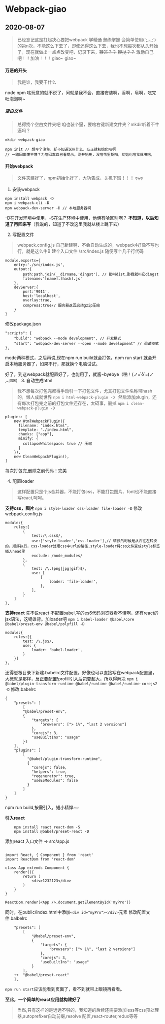 
# Webpack-giao

## 2020-08-07
> 已经忘记这是打起决心要把webpack ~~学精通~~ ~~熟练掌握~~ 会简单使用(´;︵;`) 的第n次，不能这么下去了，即使还得这么下去，我也不想每次都从头开始了，现在就做出一点点改变吧，记录下来，~~鞭笞？？~~ ~~鞭挞？？~~ 激励自己吧！！加油！！！giao~ giao~

#### 万恶的开头
> 我是谁，我要干什么

node npm 啥玩意的就不说了，问就是我不会，直接安装啊，香啊，皂啊，吃完吐泡泡啊~

##### 空白文件
> 总得找个空白文件夹吧
> 咱也装个逼，要啥右键新建文件夹？mkdir听着不牛逼吗？

```
mkdir webpack-giao

npm init // 想写个注释，却不知道说些什么，反正就初始化吧啊
// 一路回车懂不懂？为啥回车自己看提示，刚开始用，没啥花里胡哨，初始化啥我就用啥，
```

#### 开始webpack
> 文件夹建好了，npm初始化好了，大功告成，关机下班！！！
> ಠ౪ಠ 

1. 安装webpack
```
npm install webpack -D 
npm i webpack-cli -D
npm webpack-dev-server -D // 本地服务器啊
```
-D在开发环境中使用，-S在生产环境中使用，他俩有哈区别啊？   **不知道，以后知道了再回来写**（我说的，知道了不改这里我就从楼上跳下去）

2. 写配置文件
> webpack.config.js 自己新建啊，不会自动生成的，webpack4好像不写也行，就是这么牛B
> 建个入口文件 /src/index.js 随便写个几千行代码
```
module.exports={
    entry:'./src/index.js',
    output:{
        path:path.join(__dirname,'dingst'), // 都叫dist,那我就叫它dingst
        filename:'[name].[hash].js'
    },
    devServer:{
        port:'9011',
        host:'localhost',
        overlay:true,
        compress:true// 服务器返回启动gzip压缩
    }
}
```
修改package.json
```
"scripts": {
    "build": "webpack --mode development", // 开发模式
    "start": "webpack-dev-server --open --mode development" // 调试模式
},
```
mode两种模式，之后再说,现在npm run build就会打包，npm run start 就会开启本地服务器了，如果不行，那就换个电脑试试。

好了，到这webpack就配置好了，也能用了，就酱~byebye（啪！(ノ๑`ȏ´๑)ノ︵⌨）
3. 自动生成html
> 我不想每次打包完都得手动引一下打包文件，尤其打包文件名称带hash的，懒人成就世界
```npm i html-webpack-plugin -D ```
然后添加plugin，还有每次打包完之前的打包文件还存在，太碍事，删掉
```npm i clean-webpack-plugin -D```
```
plugins: [
    new HtmlWebpackPlugin({
      filename: "index.html",
      template: "./index.html",
      chunks: ["app"],
      minify: {
        collapseWhitespace: true // 压缩
      }
    }),
    new CleanWebpackPlugin(),
]
```
每次打包完,删除之前代码！完美

4. 配置loader
> 这样配置只是个js合并器，不能打包css，不能打包图片、font也不能直接写react,呵呵。

**支持css，图片**
``` npm i style-loader css-loader file-loader -D ```
修改webpack.config.js
```
module:{
    rules:[
        {
            test:/\.css$/,
            use:['style-loader','css-loader'],// 转换的时候是从右往左转换的，顺序执行，css-loader处理css中url的路径,style-loader将css文件变成style标签插入head里
            exclude: /node_modules/
        },
        {
            test: /\.(png|jpg|gif)$/,
            use: [
                {
                    loader: 'file-loader',
                },
            ],
        }
    ]
},
```

**支持react**
先不说react
不配置babel,写的es6代码浏览器看不懂啊，还有react的jsx语法，这锅谁背。加loader吧
``` npm i babel-loader @babel/core @babel/preset-env @babel/polyfill -D ```
```
module:{
    rules:[{
        test: /\.js$/,
        use: {
            loader: 'babel-loader',
        }
    }]
},
```
还得崽根目录下新建.babelrc文件配置，好像也可以直接写在webpack配置里，大概就是那样，反正要配置!profill引入后包变超大，所以得解决
```npm i @babel/plugin-transform-runtime @babel/runtime @babel/runtime-corejs2 -D```
修改.babelrc
```
{
    "presets": [
        [
        "@babel/preset-env",
        {
            "targets": {
                "browsers": ["> 1%", "last 2 versions"]
            },
            "corejs": 3,
            "useBuiltIns": "usage"
        }]
    ],
    "plugins": [
        [
          "@babel/plugin-transform-runtime",
          {
            "corejs": false,
            "helpers": true,
            "regenerator": true,
            "useESModules": false
          }
        ]
    ]
}
```
npm run build,按需引入，短小精悍~~

**引入react**
```
    npm install react react-dom -S
    npm install @babel/preset-react -D 
```
添加react 入口文件 -> src/app.js
```

import React, { Component } from 'react'
import ReactDom from 'react-dom'

class App extends Component {
    render(){
        return (
            <div>1232123</div>
        )
    }
}

ReactDom.render(<App />,document.getElementById('myPro'))
```
同时，在public/index.html中添加```<div id="myPro"></div>```元素
修改配置文件.balbelrc

```
    "presets": [
        [
            "@babel/preset-env",
            {
                "targets": {
                    "browsers": ["> 1%", "last 2 versions"]
                },
                "corejs": 3,
                "useBuiltIns": "usage"
            }
        ],
    ++  "@babel/preset-react" 
    ],
```
```npm run start```应该能看到页面了，看不到就带上眼镜再看看。

**至此，一个简单的react应用就构建好了**
> 当然,只有这样的是远远不够的，我知道的后续还需要添加less等css预处理器,autoprefixer自动前缀,resolve 配置,react-router,redux等等






